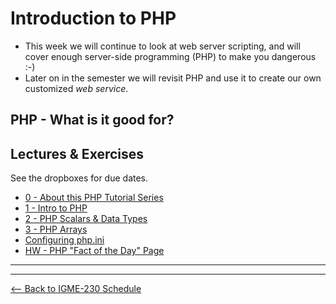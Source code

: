 # Introduction to PHP
- This week we will continue to look at web server scripting, and will cover enough server-side programming (PHP) to make you dangerous :-)
- Later on in the semester we will revisit PHP and use it to create our own customized *web service*.

## PHP - What is it good for?
  
## Lectures & Exercises
See the dropboxes for due dates.

- [0 - About this PHP Tutorial Series](notes/php-0.md)
- [1 - Intro to PHP](notes/php-1.md)
- [2 - PHP Scalars & Data Types](notes/php-2.md)
- [3 - PHP Arrays](notes/php-3.md)
- [Configuring php.ini](HW-php-ini.md)
- [HW - PHP "Fact of the Day" Page](notes/HW-php-fact-of-the-day.md)


<hr><hr>

[<-- Back to IGME-230 Schedule](../schedule.md)
